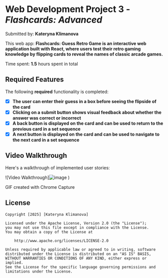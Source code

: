 
# Web Development Project 3 - *Flashcards: Advanced*

Submitted by:  **Kateryna Klimanova**


This web app: **Flashcards: Guess Retro Game is an interactive web application built with React, where users test their retro gaming knowledge by flipping cards to reveal the names of classic arcade games.**

Time spent: **1.5** hours spent in total

## Required Features

The following **required** functionality is completed:

- [x] **The user can enter their guess in a box before seeing the flipside of the card**
- [x] **Clicking on a submit button shows visual feedback about whether the answer was correct or incorrect**
- [x] **A back button is displayed on the card and can be used to return to the previous card in a set sequence**
- [x] **A next button is displayed on the card and can be used to navigate to the next card in a set sequence**

## Video Walkthrough

Here's a walkthrough of implemented user stories:

![Video Walkthrough]![image](https://github.com/user-attachments/assets/c7779847-860b-482e-b4fa-6a93a3968147)
)

GIF created with Chrome Capture

## License

    Copyright [2025] [Kateryna Klimanova]

    Licensed under the Apache License, Version 2.0 (the "License");
    you may not use this file except in compliance with the License.
    You may obtain a copy of the License at

        http://www.apache.org/licenses/LICENSE-2.0

    Unless required by applicable law or agreed to in writing, software
    distributed under the License is distributed on an "AS IS" BASIS,
    WITHOUT WARRANTIES OR CONDITIONS OF ANY KIND, either express or implied.
    See the License for the specific language governing permissions and
    limitations under the License.
